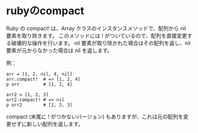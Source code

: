 # rubyのcompact

Ruby の compact! は、Array クラスのインスタンスメソッドで、配列から nil 要素を取り除きます。
このメソッドには ! がついているので、配列を直接変更する破壊的な操作を行います。
nil 要素が取り除かれた場合はその配列を返し、nil 要素が元からなかった場合は nil を返します。

例：

```
arr = [1, 2, nil, 4, nil]
arr.compact!  # => [1, 2, 4]
p arr         # [1, 2, 4]

arr2 = [1, 2, 3]
arr2.compact! # => nil
p arr2        # [1, 2, 3]
```

compact (末尾に ! がつかないバージョン) もありますが、これは元の配列を変更せずに新しい配列を返します。
